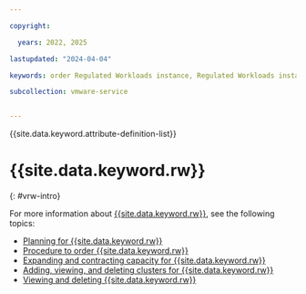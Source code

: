 ```yaml
---

copyright:

  years: 2022, 2025

lastupdated: "2024-04-04"

keywords: order Regulated Workloads instance, Regulated Workloads instances, Regulated Workloads order

subcollection: vmware-service


---
```


{{site.data.keyword.attribute-definition-list}}

# {{site.data.keyword.rw}}
{: #vrw-intro}

For more information about [{{site.data.keyword.rw}}](/docs/vmwaresolutions?topic=vmwaresolutions-vrw-overview), see the following topics:

* [Planning for {{site.data.keyword.rw}}](/docs/vmwaresolutions?topic=vmwaresolutions-vrw-planning)
* [Procedure to order {{site.data.keyword.rw}}](/docs/vmwaresolutions?topic=vmwaresolutions-vrw-orderinginstance-procedure)
* [Expanding and contracting capacity for {{site.data.keyword.rw}}](/docs/vmwaresolutions?topic=vmwaresolutions-vrw-addingremovingservers)
* [Adding, viewing, and deleting clusters for {{site.data.keyword.rw}}](/docs/vmwaresolutions?topic=vmwaresolutions-vrw-addingviewingclusters)
* [Viewing and deleting {{site.data.keyword.rw}}](/docs/vmwaresolutions?topic=vmwaresolutions-vrw-view-delete-instance)
